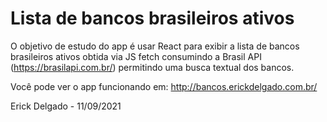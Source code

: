 # Lista de bancos brasileiros ativos

O objetivo de estudo do app é usar React para exibir a lista de bancos brasileiros ativos obtida via JS fetch consumindo a Brasil API (https://brasilapi.com.br/) permitindo uma busca textual dos bancos.

Você pode ver o app funcionando em: http://bancos.erickdelgado.com.br/

Erick Delgado - 11/09/2021